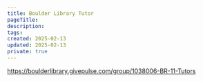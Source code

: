 ```yaml
---
title: Boulder Library Tutor 
pageTitle:
description:
tags: 
created: 2025-02-13
updated: 2025-02-13
private: true
---
```


https://boulderlibrary.givepulse.com/group/1038006-BR-11-Tutors